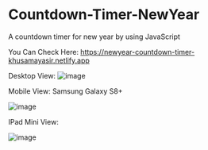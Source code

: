 # Countdown-Timer-NewYear
A countdown timer for new year by using JavaScript

You Can Check Here: https://newyear-countdown-timer-khusamayasir.netlify.app

Desktop View:
![image](https://user-images.githubusercontent.com/66178232/157789001-72ec8313-e3ad-4e77-93d8-8f529d7e7518.png)


Mobile View: Samsung Galaxy S8+

![image](https://user-images.githubusercontent.com/66178232/157789595-d237ce20-4bd5-4dfc-b351-018d9b7343ab.png)


IPad Mini View:

![image](https://user-images.githubusercontent.com/66178232/157789468-1d7e7193-4508-452f-b913-67d41a3b8fc6.png)
